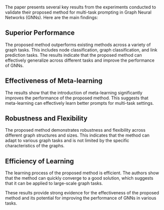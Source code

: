 The paper presents several key results from the experiments conducted to validate their proposed method for multi-task prompting in Graph Neural Networks (GNNs). Here are the main findings:

## Superior Performance
The proposed method outperforms existing methods across a variety of graph tasks. This includes node classification, graph classification, and link prediction tasks. The results indicate that the proposed method can effectively generalize across different tasks and improve the performance of GNNs.

## Effectiveness of Meta-learning
The results show that the introduction of meta-learning significantly improves the performance of the proposed method. This suggests that meta-learning can effectively learn better prompts for multi-task settings.

## Robustness and Flexibility
The proposed method demonstrates robustness and flexibility across different graph structures and sizes. This indicates that the method can adapt to various graph tasks and is not limited by the specific characteristics of the graphs.

## Efficiency of Learning
The learning process of the proposed method is efficient. The authors show that the method can quickly converge to a good solution, which suggests that it can be applied to large-scale graph tasks.

These results provide strong evidence for the effectiveness of the proposed method and its potential for improving the performance of GNNs in various tasks.
